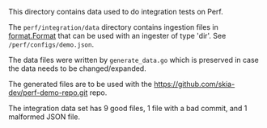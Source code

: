 This directory contains data used to do integration tests on Perf.

The `perf/integration/data` directory contains ingestion files in
[format.Format](https://pkg.go.dev/go.skia.org/infra/perf/go/ingest/format?tab=doc#Format)
that can be used with an ingester of type 'dir'. See `/perf/configs/demo.json`.

The data files were written by `generate_data.go` which is preserved in
case the data needs to be changed/expanded.

The generated files are to be used with the
https://github.com/skia-dev/perf-demo-repo.git repo.

The integration data set has 9 good files, 1 file with a bad commit, and 1
malformed JSON file.
